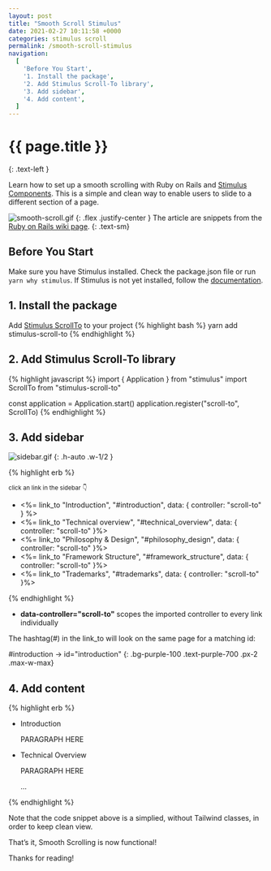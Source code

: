 ```yaml
---
layout: post
title: "Smooth Scroll Stimulus"
date: 2021-02-27 10:11:58 +0000
categories: stimulus scroll
permalink: /smooth-scroll-stimulus
navigation:
  [
    'Before You Start',
    '1. Install the package',
    '2. Add Stimulus Scroll-To library',
    '3. Add sidebar',
    '4. Add content',
  ]
---
```


# {{ page.title }}

{: .text-left }

Learn how to set up a smooth scrolling with Ruby on Rails and [Stimulus Components](https://github.com/stimulus-components). This is a simple and clean way to enable users to slide to a different section of a page.

![smooth-scroll.gif](images/smooth-scroll.gif)
{: .flex .justify-center }
The article are snippets from the [Ruby on Rails wiki page](https://en.wikipedia.org/wiki/Ruby_on_Rails).
{: .text-sm}

## Before You Start

Make sure you have Stimulus installed. Check the package.json file or run `yarn why stimulus`. If Stimulus is not yet installed, follow the [documentation](https://stimulus.hotwire.dev/handbook/installing).

## 1. Install the package

Add [Stimulus ScrollTo](https://stimulus-components.netlify.app/docs/components/stimulus-scroll-to/) to your project
{% highlight bash %}
yarn add stimulus-scroll-to
{% endhighlight %}

## 2. Add Stimulus Scroll-To library

{% highlight javascript %}
import { Application } from "stimulus"
import ScrollTo from "stimulus-scroll-to"

const application = Application.start()
application.register("scroll-to", ScrollTo)
{% endhighlight %}

## 3. Add sidebar

![sidebar.gif](images/sidebar.png)
{: .h-auto .w-1/2 }

{% highlight erb %}
<div class="flex">
  <div class="w-1/5">
    <small class="pb-3 text-sm italic">click an link in the sidebar 👇</small>
    <ul class="sticky flex flex-col w-full h-auto p-2 space-y-4 bg-white border-4 border-gray-500 rounded-lg top-16">
      <li><%= link_to "Introduction", "#introduction", data: { controller: "scroll-to" } %></li>
      <li><%= link_to "Technical overview", "#technical_overview", data: { controller: "scroll-to" }%></li>
      <li><%= link_to "Philosophy & Design", "#philosophy_design", data: { controller: "scroll-to" }%></li>
      <li><%= link_to "Framework Structure", "#framework_structure", data: { controller: "scroll-to" }%></li>
      <li><%= link_to "Trademarks", "#trademarks", data: { controller: "scroll-to" }%></li>
    </ul>
  </div>

  <div class="w-4/5">
  </div>
</div>
{% endhighlight %}

- **data-controller="scroll-to"** scopes the imported controller to every link individually

The hashtag(#) in the link_to will look on the same page for a matching id:

#introduction -> id="introduction"
{: .bg-purple-100 .text-purple-700 .px-2 .max-w-max}

## 4. Add content

{% highlight erb %}
<div class="w-4/5">
  <article>
    <ul>
      <li>
        <p id="introduction">Introduction</p>
        <p>PARAGRAPH HERE</p>
      </li>
      <li>
        <p id="technical_overview">Technical Overview</p>
        <p>PARAGRAPH HERE</p>
      </li>
      ...
    </ul>
  </article>
</div>
{% endhighlight %}

Note that the code snippet above is a simplied, without Tailwind classes, in order to keep clean view.

That’s it, Smooth Scrolling is now functional!

Thanks for reading!

